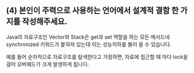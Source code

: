 ## (4) 본인이 주력으로 사용하는 언어에서 설계적 결함 한 가지를 작성해주세요.

Java의 자료구조인 Vector와 Stack은 get과 set 역할을 하는 모든 메서드네 synchronized 키워드가 붙혀져 있는데 이는 성능저하를 불러 올 수 있습니다.

예를 들어 순차적으로 자료구조를 탐색한다고 가정하면, 자료에 접근할 때 마다 lock을 걸어 오버헤드가 크게 발생하게 됩니다.
